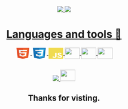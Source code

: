 
<div align="center">
  <a href="https://github.com/Hashimoto1312">
  <img height="160em" src="https://github-readme-stats.vercel.app/api?username=Hashimoto1312&show_icons=true&theme=tokyonight&include_all_commits=true&count_private=true"/>
  <img height="160em" src="https://github-readme-stats.vercel.app/api/top-langs/?username=Hashimoto1312&layout=compact&langs_count=7&theme=tokyonight"/>
    
    
  <h1>Languages and tools 🔨</h1>
  <img align="center" height="30" width="40" src="https://raw.githubusercontent.com/devicons/devicon/master/icons/html5/html5-original.svg">
  <img align="center" height="30" width="40" src="https://raw.githubusercontent.com/devicons/devicon/master/icons/css3/css3-original.svg">
  <img align="center" height="30" width="40" src="https://raw.githubusercontent.com/devicons/devicon/master/icons/javascript/javascript-plain.svg">
  <img align="center" height="30" width="40" src="https://cdn.jsdelivr.net/gh/devicons/devicon/icons/git/git-original.svg">
  <img align="center" height="30" width="40" src="https://cdn.jsdelivr.net/gh/devicons/devicon/icons/vscode/vscode-original.svg">
  <img align="center" height="30" width="40" src="https://cdn.jsdelivr.net/gh/devicons/devicon/icons/linux/linux-original.svg">
 
 ##
  
<div align="center"> 
  <a href="https://www.instagram.com/hashimoto01_01/"><img height="30" widht="40" src="https://icon-library.com/images/instagram-icon-png/instagram-icon-png-6.jpg" target="_blank"></a<br>
  <a href="https://www.linkedin.com/in/kendi-hashimoto-202359220/"><img height="30" width="40" src="https://cdn.jsdelivr.net/gh/devicons/devicon/icons/linkedin/linkedin-original.svg" /></a>
</div>

  <h2> Thanks for visting.
</div>
